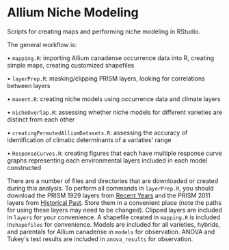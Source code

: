 # Allium Niche Modeling

Scripts for creating maps and performing niche modeling in RStudio.

The general workflow is:

•	`mapping.R`: importing Allium canadense occurrence data into R, creating simple maps, creating customized shapefiles

•	`layerPrep.R`: masking/clipping PRISM layers, looking for correlations between layers

•	`maxent.R`: creating niche models using occurrence data and climate layers

•	`nicheOverlap.R`: assessing whether niche models for different varieties are distinct from each other

• `creatingPermutedAlliumDatasets.R`: assessing the accuracy of identification of climatic determinants of a variaties' range

• `ResponseCurves.R`: creating figures that each have multiple response curve graphs representing each environmental layers included in each model constructed

There are a number of files and directories that are downloaded or created during this analysis. To perform all commands in `layerPrep.R`, you should download the PRISM 1929 layers from [Recent Years](http://prism.oregonstate.edu/recent/) and the PRISM 2011 layers from [Historical Past](http://prism.oregonstate.edu/historical/). Store them in a convenient place (note the paths for using these layers may need to be changed). Clipped layers are included in `layers` for your convenience. A shapefile created in `mapping.R` is included in`shapefiles` for convenience. Models are included for all varieties, hybrids, and parentals for Allium canadense in `models` for observation. ANOVA and Tukey's test results are included in `anova_results` for observation.

